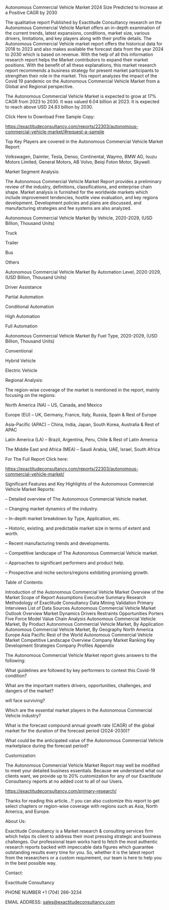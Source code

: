 Autonomous Commercial Vehicle Market 2024 Size Predicted to Increase at a Positive CAGR by 2030

The qualitative report Published by Exactitude Consultancy research on the Autonomous Commercial Vehicle Market offers an in-depth examination of the current trends, latest expansions, conditions, market size, various drivers, limitations, and key players along with their profile details. The Autonomous Commercial Vehicle market report offers the historical data for 2018 to 2023 and also makes available the forecast data from the year 2024 to 2030 which is based on revenue. With the help of all this information research report helps the Market contributors to expand their market positions. With the benefit of all these explanations, this market research report recommends a business strategy for present market participants to strengthen their role in the market. This report analyzes the impact of the Covid 19 pandemic on the Autonomous Commercial Vehicle Market from a Global and Regional perspective.

The Autonomous Commercial Vehicle Market is expected to grow at 17% CAGR from 2023 to 2030. It was valued 6.04 billion at 2023. It is expected to reach above USD 24.83 billion by 2030.

Click Here to Download Free Sample Copy:

https://exactitudeconsultancy.com/reports/22303/autonomous-commercial-vehicle-market/#request-a-sample

Top Key Players are covered in the Autonomous Commercial Vehicle Market Report:

Volkswagen, Daimler, Tesla, Denso, Continental, Waymo, BMW AG, Isuzu Motors Limited, General Motors, AB Volvo, Beiqi Foton Motor, Skywell.

Market Segment Analysis:

The Autonomous Commercial Vehicle Market Report provides a preliminary review of the industry, definitions, classifications, and enterprise chain shape. Market analysis is furnished for the worldwide markets which include improvement tendencies, hostile view evaluation, and key regions development. Development policies and plans are discussed, and manufacturing strategies and fee systems are also analyzed.

Autonomous Commercial Vehicle Market By Vehicle, 2020-2029, (USD Billion, Thousand Units)

Truck

Trailer

Bus

Others

Autonomous Commercial Vehicle Market By Automation Level, 2020-2029, (USD Billion, Thousand Units)

Driver Assistance

Partial Automation

Conditional Automation

High Automation

Full Automation

Autonomous Commercial Vehicle Market By Fuel Type, 2020-2029, (USD Billion, Thousand Units)

Conventional

Hybrid Vehicle

Electric Vehicle




Regional Analysis:

The region-wise coverage of the market is mentioned in the report, mainly focusing on the regions:

North America (NA) – US, Canada, and Mexico

Europe (EU) – UK, Germany, France, Italy, Russia, Spain & Rest of Europe

Asia-Pacific (APAC) – China, India, Japan, South Korea, Australia & Rest of APAC

Latin America (LA) – Brazil, Argentina, Peru, Chile & Rest of Latin America

The Middle East and Africa (MEA) – Saudi Arabia, UAE, Israel, South Africa

For The Full Report Click here:

https://exactitudeconsultancy.com/reports/22303/autonomous-commercial-vehicle-market/

Significant Features and Key Highlights of the Autonomous Commercial Vehicle Market Reports:

– Detailed overview of The Autonomous Commercial Vehicle market.

– Changing market dynamics of the industry.

– In-depth market breakdown by Type, Application, etc.

– Historic, existing, and predictable market size in terms of extent and worth.

– Recent manufacturing trends and developments.

– Competitive landscape of The Autonomous Commercial Vehicle market.

– Approaches to significant performers and product help.

– Prospective and niche sectors/regions exhibiting promising growth.

Table of Contents:

Introduction of the Autonomous Commercial Vehicle Market
Overview of the Market
Scope of Report
Assumptions
Executive Summary
Research Methodology of Exactitude Consultancy
Data Mining
Validation
Primary Interviews
List of Data Sources
Autonomous Commercial Vehicle Market Outlook
Overview
Market Dynamics
Drivers
Restraints
Opportunities
Porters Five Force Model
Value Chain Analysis
Autonomous Commercial Vehicle Market, By Product
Autonomous Commercial Vehicle Market, By Application
Autonomous Commercial Vehicle Market, By Geography
North America
Europe
Asia Pacific
Rest of the World
Autonomous Commercial Vehicle Market Competitive Landscape
Overview
Company Market Ranking
Key Development Strategies
Company Profiles
Appendix

The Autonomous Commercial Vehicle Market report gives answers to the following:

What guidelines are followed by key performers to contest this Covid-19 condition?

What are the important matters drivers, opportunities, challenges, and dangers of the market?

will face surviving?

Which are the essential market players in the Autonomous Commercial Vehicle industry?

What is the forecast compound annual growth rate (CAGR) of the global market for the duration of the forecast period (2024-2030)?

What could be the anticipated value of the Autonomous Commercial Vehicle marketplace during the forecast period?

Customization:

The Autonomous Commercial Vehicle Market Report may well be modified to meet your detailed business essentials. Because we understand what our clients want, we provide up to 20% customization for any of our Exactitude Consultancy reports at no added cost to all of our Users.

https://exactitudeconsultancy.com/primary-research/

Thanks for reading this article...!! you can also customize this report to get select chapters or region-wise coverage with regions such as Asia, North America, and Europe.

About Us:

Exactitude Consultancy is a Market research & consulting services firm which helps its client to address their most pressing strategic and business challenges. Our professional team works hard to fetch the most authentic research reports backed with impeccable data figures which guarantee outstanding results every time for you. So, whether it is the latest report from the researchers or a custom requirement, our team is here to help you in the best possible way.

Contact:

Exactitude Consultancy

PHONE NUMBER +1 (704) 266-3234

EMAIL ADDRESS: sales@exactitudeconsultancy.com  

